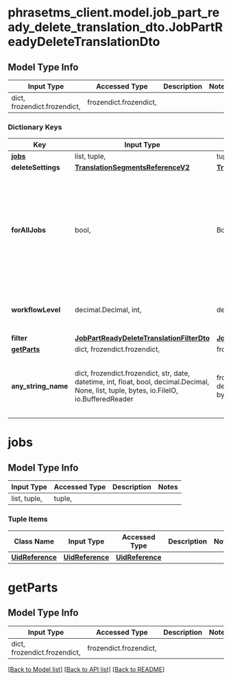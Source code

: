 # phrasetms_client.model.job_part_ready_delete_translation_dto.JobPartReadyDeleteTranslationDto

## Model Type Info

| Input Type                   | Accessed Type          | Description | Notes |
| ---------------------------- | ---------------------- | ----------- | ----- |
| dict, frozendict.frozendict, | frozendict.frozendict, |             |

### Dictionary Keys

| Key                       | Input Type                                                                                                                                  | Accessed Type                                                                           | Description                                                                                                       | Notes                                     |
| ------------------------- | ------------------------------------------------------------------------------------------------------------------------------------------- | --------------------------------------------------------------------------------------- | ----------------------------------------------------------------------------------------------------------------- | ----------------------------------------- |
| **[jobs](#jobs)**         | list, tuple,                                                                                                                                | tuple,                                                                                  |                                                                                                                   | [optional]                                |
| **deleteSettings**        | [**TranslationSegmentsReferenceV2**](TranslationSegmentsReferenceV2.md)                                                                     | [**TranslationSegmentsReferenceV2**](TranslationSegmentsReferenceV2.md)                 |                                                                                                                   | [optional]                                |
| **forAllJobs**            | bool,                                                                                                                                       | BoolClass,                                                                              | Set true if you want to delete translations for all jobs from project from specific workflow step. Default: false | [optional]                                |
| **workflowLevel**         | decimal.Decimal, int,                                                                                                                       | decimal.Decimal,                                                                        | Specifies workflow level for all jobs                                                                             | [optional] value must be a 32 bit integer |
| **filter**                | [**JobPartReadyDeleteTranslationFilterDto**](JobPartReadyDeleteTranslationFilterDto.md)                                                     | [**JobPartReadyDeleteTranslationFilterDto**](JobPartReadyDeleteTranslationFilterDto.md) |                                                                                                                   | [optional]                                |
| **[getParts](#getParts)** | dict, frozendict.frozendict,                                                                                                                | frozendict.frozendict,                                                                  |                                                                                                                   | [optional]                                |
| **any_string_name**       | dict, frozendict.frozendict, str, date, datetime, int, float, bool, decimal.Decimal, None, list, tuple, bytes, io.FileIO, io.BufferedReader | frozendict.frozendict, str, BoolClass, decimal.Decimal, NoneClass, tuple, bytes, FileIO | any string name can be used but the value must be the correct type                                                | [optional]                                |

# jobs

## Model Type Info

| Input Type   | Accessed Type | Description | Notes |
| ------------ | ------------- | ----------- | ----- |
| list, tuple, | tuple,        |             |

### Tuple Items

| Class Name                          | Input Type                          | Accessed Type                       | Description | Notes |
| ----------------------------------- | ----------------------------------- | ----------------------------------- | ----------- | ----- |
| [**UidReference**](UidReference.md) | [**UidReference**](UidReference.md) | [**UidReference**](UidReference.md) |             |

# getParts

## Model Type Info

| Input Type                   | Accessed Type          | Description | Notes |
| ---------------------------- | ---------------------- | ----------- | ----- |
| dict, frozendict.frozendict, | frozendict.frozendict, |             |

[[Back to Model list]](../../README.md#documentation-for-models) [[Back to API list]](../../README.md#documentation-for-api-endpoints) [[Back to README]](../../README.md)
